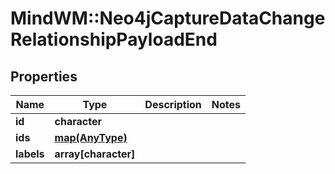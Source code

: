 # MindWM::Neo4jCaptureDataChangeRelationshipPayloadEnd


## Properties
Name | Type | Description | Notes
------------ | ------------- | ------------- | -------------
**id** | **character** |  | 
**ids** | [**map(AnyType)**](AnyType.md) |  | 
**labels** | **array[character]** |  | 


